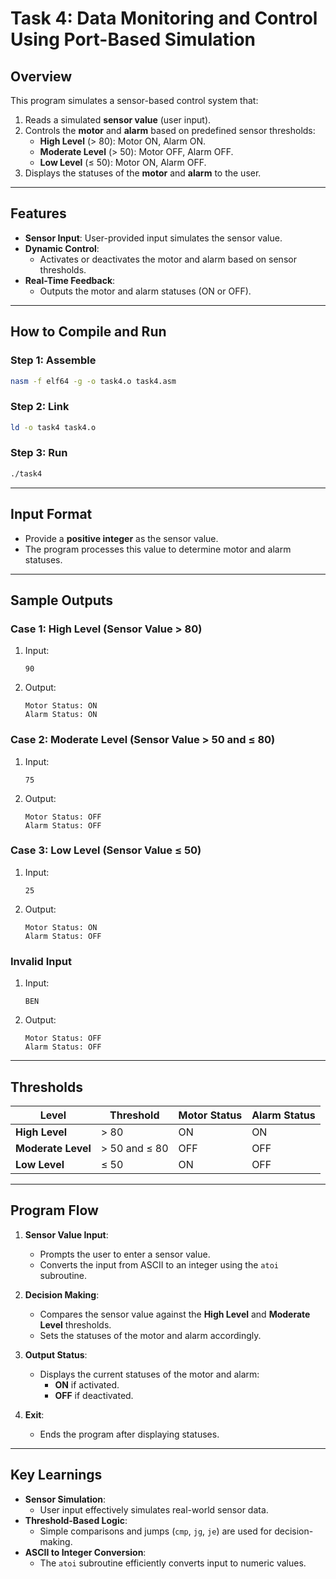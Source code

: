 # **Task 4: Data Monitoring and Control Using Port-Based Simulation**

## **Overview**
This program simulates a sensor-based control system that:
1. Reads a simulated **sensor value** (user input).
2. Controls the **motor** and **alarm** based on predefined sensor thresholds:
   - **High Level** (> 80): Motor ON, Alarm ON.
   - **Moderate Level** (> 50): Motor OFF, Alarm OFF.
   - **Low Level** (≤ 50): Motor ON, Alarm OFF.
3. Displays the statuses of the **motor** and **alarm** to the user.

---

## **Features**
- **Sensor Input**: User-provided input simulates the sensor value.
- **Dynamic Control**:
  - Activates or deactivates the motor and alarm based on sensor thresholds.
- **Real-Time Feedback**:
  - Outputs the motor and alarm statuses (ON or OFF).

---

## **How to Compile and Run**

### **Step 1: Assemble**
```bash
nasm -f elf64 -g -o task4.o task4.asm
```

### **Step 2: Link**
```bash
ld -o task4 task4.o
```

### **Step 3: Run**
```bash
./task4
```

---

## **Input Format**
- Provide a **positive integer** as the sensor value.
- The program processes this value to determine motor and alarm statuses.

---

## **Sample Outputs**

### **Case 1: High Level (Sensor Value > 80)**
1. Input:
   ```
   90
   ```
2. Output:
   ```
   Motor Status: ON
   Alarm Status: ON
   ```

### **Case 2: Moderate Level (Sensor Value > 50 and ≤ 80)**
1. Input:
   ```
   75
   ```
2. Output:
   ```
   Motor Status: OFF
   Alarm Status: OFF
   ```

### **Case 3: Low Level (Sensor Value ≤ 50)**
1. Input:
   ```
   25
   ```
2. Output:
   ```
   Motor Status: ON
   Alarm Status: OFF
   ```

### **Invalid Input**
1. Input:
   ```
   BEN
   ```
2. Output:
   ```
   Motor Status: OFF
   Alarm Status: OFF
   ```

---

## **Thresholds**
| **Level**          | **Threshold** | **Motor Status** | **Alarm Status** |
|---------------------|---------------|------------------|------------------|
| **High Level**      | > 80          | ON               | ON               |
| **Moderate Level**  | > 50 and ≤ 80 | OFF              | OFF              |
| **Low Level**       | ≤ 50          | ON               | OFF              |

---

## **Program Flow**

1. **Sensor Value Input**:
   - Prompts the user to enter a sensor value.
   - Converts the input from ASCII to an integer using the `atoi` subroutine.

2. **Decision Making**:
   - Compares the sensor value against the **High Level** and **Moderate Level** thresholds.
   - Sets the statuses of the motor and alarm accordingly.

3. **Output Status**:
   - Displays the current statuses of the motor and alarm:
     - **ON** if activated.
     - **OFF** if deactivated.

4. **Exit**:
   - Ends the program after displaying statuses.

---

## **Key Learnings**
- **Sensor Simulation**:
  - User input effectively simulates real-world sensor data.
- **Threshold-Based Logic**:
  - Simple comparisons and jumps (`cmp`, `jg`, `je`) are used for decision-making.
- **ASCII to Integer Conversion**:
  - The `atoi` subroutine efficiently converts input to numeric values.
